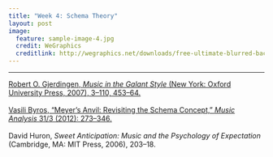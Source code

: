 ```yaml
---
title: "Week 4: Schema Theory"
layout: post
image:
  feature: sample-image-4.jpg
  credit: WeGraphics
  creditlink: http://wegraphics.net/downloads/free-ultimate-blurred-background-pack/
---
```


- - -

[Robert O. Gjerdingen, *Music in the Galant Style* (New York: Oxford University Press, 2007), 3–110, 453–64.](https://www.dropbox.com/s/3yo63lacwutfcau/Gjerdingen%20-%202007%20-%20Music%20in%20the%20Galant%20Style.pdf?dl=0) 
<br><br>
[Vasili Byros, “Meyer’s Anvil: Revisiting the Schema Concept,” *Music Analysis* 31/3 (2012): 273–346.](https://www.dropbox.com/s/h3cmf0kv4vkjntk/Byros%20-%202012%20-%20Meyer%27s%20Anvil%20Revisiting%20the%20Schema%20Concept2.pdf?dl=0) 
<br><br>
David Huron, *Sweet Anticipation: Music and the Psychology of Expectation* (Cambridge, MA: MIT Press, 2006), 203–18. 